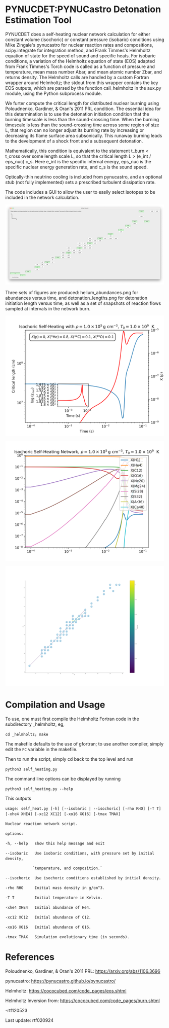 # PYNUCDET:PYNUCastro Detonation Estimation Tool 
 PYNUCDET does a self-heating nuclear network calculation for either constant
 volume (isochoric) or constant pressure (isobaric) conditions using Mike Zingale's 
 pynucastro for nuclear reaction rates and compositions, scipy.integrate for 
 integration method, and Frank Timmes's Helmholtz equation of state for the speed
 of sound and specific heats. For isobaric conditions, a variation of the Helmholtz
 equation of state (EOS) adapted from Frank Timmes's Torch code is called as a 
 function of pressure and temperature, mean mass number Abar, and mean atomic number 
 Zbar, and returns density. The Helmholtz calls are handled by a custom Fortran
 wrapper around Helmholtz; the stdout from this wrapper contains the key EOS outputs, 
 which are parsed by the function call_helmholtz in the aux.py module, using the Python
 subprocess module.
 
 We furter compute the critical length for distributed nuclear burning
 using Poloudnenko, Gardiner, & Oran's 2011 PRL condition. The essential idea
 for this determination is to use the detonation initiation condition 
 that the burning timescale is less than the sound-crossing time.
 When the burning timescale is less than the sound-crossing time across
 some region of size L, that region can no longer adjust its burning rate
 by increasing or decreasing its flame surface area subsonically. This 
 runaway burning leads to the development of a shock front and a subsequent 
 detonation.

 Mathematically, this condition is equivalent to the statement t_burn < t_cross
 over some length scale L, so that the critical length L > (e_int / eps_nuc) c_s. 
 Here e_int is the specific internal energy, eps_nuc is the specific nuclear energy 
 generation rate, and c_s is the sound speed.

 Optically-thin neutrino cooling is included from pynucastro, and an optional stub (not fully
 implemented) sets a prescribed turbulent dissipation rate.
 
 The code includes a GUI to allow the user to easily select isotopes to be included in the 
 network calculation.

 ![Sample plot of isotope selector.](/_images/isotope_selector.png)
 
 Three sets of figures are produced:  helium_abundances.png for abundances versus
  time, and detonation_lengths.png for detonation initiation length
  versus time, as well as a set of snapshots of reaction flows sampled at intervals
  in the network burn.


![Sample plot of detonation lengths.](/_images/detonation_lengths.png)

![Sample plot of abundances.](/_images/helium_abundances.png)

![Sample plot of reaction flows.](/_images/reaction_flow_0.10.png)

# Compilation and Usage

 To use, one must first compile the Helmholtz Fortran code in the subdirectory
  _helmholtz, eg,
  
 `cd _helmholtz; make`

 The makefile defaults to the use of gfortran; to use another compiler, simply edit the `FC` 
 variable in the makefile.
 
 Then to run the script, simply cd back to the top level and run

 `python3 self_heating.py`

 The command line options can be displayed by running

 `python3 self_heating.py --help`

 This outputs
 
 `usage: self_heat.py [-h] [--isobaric | --isochoric] [-rho RHO] [-T T]`
                   `[-xhe4 XHE4] [-xc12 XC12] [-xo16 XO16] [-tmax TMAX]`

 `Nuclear reaction network script.`

 `options:`
 
   `-h, --help   show this help message and exit`
   
   `--isobaric   Use isobaric conditions, with pressure set by initial density,`
   
                `temperature, and composition.`
                
   `--isochoric  Use isochoric conditions established by initial density.`
   
   `-rho RHO     Initial mass density in g/cm^3.`
   
   `-T T         Initial temperature in Kelvin.`
   
   `-xhe4 XHE4   Initial abundance of He4.`
   
   `-xc12 XC12   Initial abundance of C12.`
   
   `-xo16 XO16   Initial abundance of O16.`
   
   `-tmax TMAX   Simulation evolutionary time (in seconds).`

 # References 
 
 Poloudnenko, Gardiner, & Oran's 2011 PRL: https://arxiv.org/abs/1106.3696
 
 pynucastro: https://pynucastro.github.io/pynucastro/

 Helmholtz: https://cococubed.com/code_pages/eos.shtml
 
 Helmholtz Inversion from: https://cococubed.com/code_pages/burn.shtml

 -rtf120523

 Last update: rtf020924
